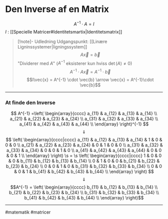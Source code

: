 # Den Inverse af en Matrix
$$A^{-1} \cdot A = I$$
$I$ : [[Specielle Matricer#Identitetsmartix|Identitetsmatrix]]

>[!note]- Udledning
>Udgangspunkt: [[Linære Ligninssystemer|ligningssystem]]
>$$A\vec{x} = \vec{b}$$
>"Dividerer med $A$" ($A^{-1}$ eksisterer kun hviss $\det(A) \neq 0$)
>$$A^{-1} \cdot A\vec{x} = A^{-1} \cdot  \vec{b}$$
>$$I\vec{x} = A^{-1} \cdot \vec{b} \arrow \vec{x} = A^{-1}\cdot \vec{b}$$

---

### At finde den Inverse
$$
A^{-1} =\left(
\begin{array}{cccc}
 a_{11} & a_{12} & a_{13} & a_{14} \\
 a_{21} & a_{22} & a_{23} & a_{24} \\
 a_{31} & a_{32} & a_{33} & a_{34} \\
 a_{41} & a_{42} & a_{43} & a_{44} \\
\end{array}
\right)^{-1}
$$
$$\Downarrow$$
$$
\left(
\begin{array}{cccc|cccc}
 a_{11} & a_{12} & a_{13} & a_{14} & 1 & 0 & 0 & 0 \\
 a_{21} & a_{22} & a_{23} & a_{24} & 0 & 1 & 0 & 0 \\
 a_{31} & a_{32} & a_{33} & a_{34} & 0 & 0 & 1 & 0 \\
 a_{41} & a_{42} & a_{43} & a_{44} & 0 & 0 & 0 & 1 \\
\end{array}
\right) \s = \s
\left(
\begin{array}{cccc|cccc}
 1 & 0 & 0 & 0 & b_{11} & b_{12} & b_{13} & b_{14} \\
 0 & 1 & 0 & 0 & b_{21} & b_{22} & b_{23} & b_{24} \\
 0 & 0 & 1 & 0 & b_{31} & b_{32} & b_{33} & b_{34} \\
 0 & 0 & 0 & 1 & b_{41} & b_{42} & b_{43} & b_{44} \\
\end{array}
\right)
$$
$$\Downarrow$$
$$A^{-1} = \left(
\begin{array}{cccc}
 b_{11} & b_{12} & b_{13} & b_{14} \\
 b_{21} & b_{22} & b_{23} & b_{24} \\
 b_{31} & b_{32} & b_{33} & b_{34} \\
 b_{41} & b_{42} & b_{43} & b_{44} \\
\end{array}
\right)$$

---
#matematik #matricer 